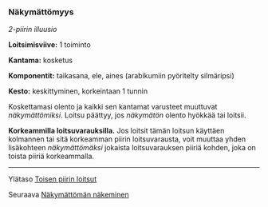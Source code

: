 ### Näkymättömyys

*2-piirin illuusio*

**Loitsimisviive:** 1 toiminto

**Kantama:** kosketus

**Komponentit:** taikasana, ele, aines (arabikumiin pyöritelty silmäripsi)

**Kesto:** keskittyminen, korkeintaan 1 tunnin

Koskettamasi olento ja kaikki sen kantamat varusteet muuttuvat *näkymättömiksi*. Loitsu päättyy, jos *näkymätön* olento hyökkää tai loitsii. 

**Korkeammilla loitsuvarauksilla.** Jos loitsit tämän loitsun käyttäen kolmannen tai sitä korkeamman piirin loitsuvarausta, voit muuttaa yhden lisäkohteen *näkymättömäksi* jokaista loitsuvarauksen piiriä kohden, joka on toista piiriä korkeammalla.

----

Ylätaso [Toisen piirin loitsut](2_piirin_loitsut.md)

Seuraava [Näkymättömän näkeminen](Näkymättömän_näkeminen.md)

